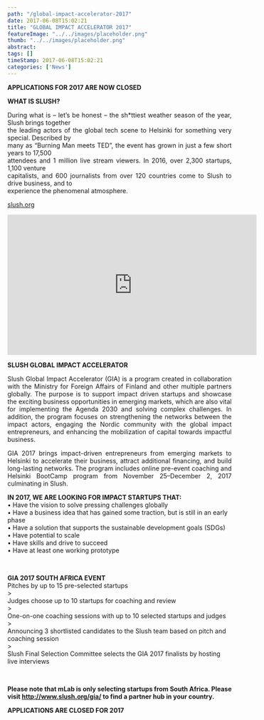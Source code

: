 ```yaml
---
path: "/global-impact-accelerator-2017" 
date: 2017-06-08T15:02:21 
title: "GLOBAL IMPACT ACCELERATOR 2017" 
featureImage: "../../images/placeholder.png" 
thumb: "../../images/placeholder.png" 
abstract:  
tags: [] 
timeStamp: 2017-06-08T15:02:21 
categories: ['News'] 
---
```


<p><strong>APPLICATIONS FOR 2017 ARE NOW CLOSED</strong></p>
<p><strong>WHAT IS SLUSH?</strong></p>
<p style="text-align: justify;">During what is – let’s be honest – the sh*ttiest weather season of the year, Slush brings together<br />
the leading actors of the global tech scene to Helsinki for something very special. Described by<br />
many as “Burning Man meets TED”, the event has grown in just a few short years to 17,500<br />
attendees and 1 million live stream viewers. In 2016, over 2,300 startups, 1,100 venture<br />
capitalists, and 600 journalists from over 120 countries come to Slush to drive business, and to<br />
experience the phenomenal atmosphere.</p>
<p><a href="http://slush.org" target="_blank">slush.org</a></p>
<p><iframe src="https://www.youtube.com/embed/VofA3g4m7b4" width="560" height="315" frameborder="0" allowfullscreen="allowfullscreen"></iframe></p>
<p><strong>SLUSH GLOBAL IMPACT ACCELERATOR</strong></p>
<p style="text-align: justify;">Slush Global Impact Accelerator (GIA) is a program created in collaboration with the Ministry for Foreign Affairs of Finland and other multiple partners globally. The purpose is to support impact driven startups and showcase the exciting business opportunities in emerging markets, which are also vital for implementing the Agenda 2030 and solving complex challenges. In addition, the program focuses on strengthening the networks between the impact actors, engaging the Nordic community with the global impact entrepreneurs, and enhancing the mobilization of capital towards impactful business.</p>
<p style="text-align: justify;">GIA 2017 brings impact-driven entrepreneurs from emerging markets to Helsinki to accelerate their business, attract additional financing, and build long-lasting networks. The program includes online pre-event coaching and Helsinki BootCamp program from November 25–December 2, 2017 culminating in Slush.</p>
<p><strong>IN 2017, WE ARE LOOKING FOR IMPACT STARTUPS THAT:</strong><br />
• Have the vision to solve pressing challenges globally<br />
• Have a business idea that has gained some traction, but is still in an early phase<br />
• Have a solution that supports the sustainable development goals (SDGs)<br />
• Have potential to scale<br />
• Have skills and drive to succeed<br />
• Have at least one working prototype</p>
<p>&nbsp;</p>
<p><strong>GIA 2017 SOUTH AFRICA EVENT</strong><br />
Pitches by up to 15 pre-selected startups<br />
&gt;<br />
Judges choose up to 10 startups for coaching and review<br />
&gt;<br />
One-on-one coaching sessions with up to 10 selected startups and judges<br />
&gt;<br />
Announcing 3 shortlisted candidates to the Slush team based on pitch and coaching session<br />
&gt;<br />
Slush Final Selection Committee selects the GIA 2017 finalists by hosting live interviews</p>
<p>&nbsp;</p>
<p><strong>Please note that mLab is only selecting startups from South Africa. Please visit <a href="http://www.slush.org/gia/">http://www.slush.org/gia/</a> to find a partner hub in your country.</strong></p>
<p><a><strong>APPLICATIONS ARE CLOSED FOR 2017</strong></a></p>
